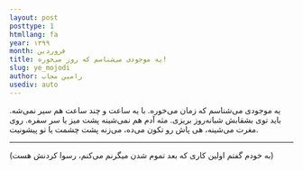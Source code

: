```yaml
---
layout: post
posttype: 1
htmllang: fa
year: ۱۳۹۹
month: فروردین
title: یه موجودی می‌شناسم که روز می‌خوره!
slug: ye_mojodi
author: رامین مجاب
usediv: auto
---
```


یه موجودی می‌شناسم که زمان می‌خوره. با یه ساعت و چند ساعت هم سیر نمی‌شه. باید توی بشقابش شبانه‌روز بریزی. مثه آدم هم نمی‌شینه پشت میز یا سر سفره. روی مغرت می‌شینه، هی پاش رو تکون می‌ده، می‌زنه پشت چشمت یا تو پیشونیت.

---
(به خودم گفتم اولین کاری که بعد تموم شدن میگرنم می‌کنم، رسوا کردنش هست)